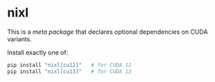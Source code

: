 # nixl

This is a *meta package* that declares optional dependencies on CUDA variants.

Install exactly one of:
```bash
pip install "nixl[cu12]"   # for CUDA 12
pip install "nixl[cu13]"   # for CUDA 13
```
